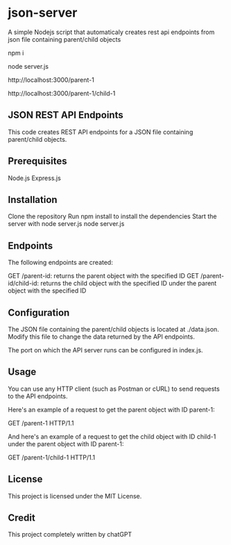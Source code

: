 # json-server
A simple Nodejs script that automaticaly creates rest api endpoints from json file containing parent/child objects


npm i

node server.js


http://localhost:3000/parent-1

http://localhost:3000/parent-1/child-1


## JSON REST API Endpoints
This code creates REST API endpoints for a JSON file containing parent/child objects.

## Prerequisites
Node.js
Express.js

## Installation
Clone the repository
Run npm install to install the dependencies
Start the server with node server.js
node server.js

## Endpoints
The following endpoints are created:

GET /parent-id: returns the parent object with the specified ID
GET /parent-id/child-id: returns the child object with the specified ID under the parent object with the specified ID

## Configuration
The JSON file containing the parent/child objects is located at ./data.json. Modify this file to change the data returned by the API endpoints.

The port on which the API server runs can be configured in index.js.

## Usage
You can use any HTTP client (such as Postman or cURL) to send requests to the API endpoints.

Here's an example of a request to get the parent object with ID parent-1:

GET /parent-1 HTTP/1.1


And here's an example of a request to get the child object with ID child-1 under the parent object with ID parent-1:

GET /parent-1/child-1 HTTP/1.1


## License
This project is licensed under the MIT License.

## Credit
This project completely written by chatGPT
